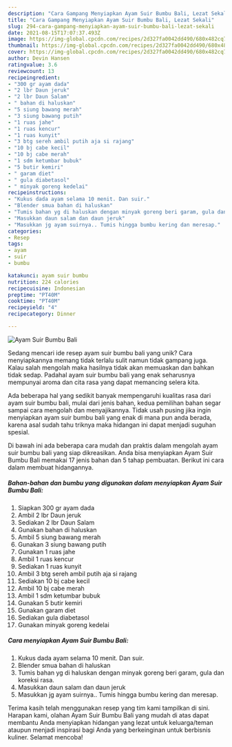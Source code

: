 ```yaml
---
description: "Cara Gampang Menyiapkan Ayam Suir Bumbu Bali, Lezat Sekali"
title: "Cara Gampang Menyiapkan Ayam Suir Bumbu Bali, Lezat Sekali"
slug: 294-cara-gampang-menyiapkan-ayam-suir-bumbu-bali-lezat-sekali
date: 2021-08-15T17:07:37.493Z
image: https://img-global.cpcdn.com/recipes/2d327fa0042dd490/680x482cq70/ayam-suir-bumbu-bali-foto-resep-utama.jpg
thumbnail: https://img-global.cpcdn.com/recipes/2d327fa0042dd490/680x482cq70/ayam-suir-bumbu-bali-foto-resep-utama.jpg
cover: https://img-global.cpcdn.com/recipes/2d327fa0042dd490/680x482cq70/ayam-suir-bumbu-bali-foto-resep-utama.jpg
author: Devin Hansen
ratingvalue: 3.6
reviewcount: 13
recipeingredient:
- "300 gr ayam dada"
- "2 lbr Daun jeruk"
- "2 lbr Daun Salam"
- " bahan di haluskan"
- "5 siung bawang merah"
- "3 siung bawang putih"
- "1 ruas jahe"
- "1 ruas kencur"
- "1 ruas kunyit"
- "3 btg sereh ambil putih aja si rajang"
- "10 bj cabe kecil"
- "10 bj cabe merah"
- "1 sdm ketumbar bubuk"
- "5 butir kemiri"
- " garam diet"
- " gula diabetasol"
- " minyak goreng kedelai"
recipeinstructions:
- "Kukus dada ayam selama 10 menit. Dan suir."
- "Blender smua bahan di haluskan"
- "Tumis bahan yg di haluskan dengan minyak goreng beri garam, gula dan koreksi rasa."
- "Masukkan daun salam dan daun jeruk"
- "Masukkan jg ayam suirnya.. Tumis hingga bumbu kering dan meresap."
categories:
- Resep
tags:
- ayam
- suir
- bumbu

katakunci: ayam suir bumbu 
nutrition: 224 calories
recipecuisine: Indonesian
preptime: "PT40M"
cooktime: "PT40M"
recipeyield: "4"
recipecategory: Dinner

---
```



![Ayam Suir Bumbu Bali](https://img-global.cpcdn.com/recipes/2d327fa0042dd490/680x482cq70/ayam-suir-bumbu-bali-foto-resep-utama.jpg)

Sedang mencari ide resep ayam suir bumbu bali yang unik? Cara menyiapkannya memang tidak terlalu sulit namun tidak gampang juga. Kalau salah mengolah maka hasilnya tidak akan memuaskan dan bahkan tidak sedap. Padahal ayam suir bumbu bali yang enak seharusnya mempunyai aroma dan cita rasa yang dapat memancing selera kita.



Ada beberapa hal yang sedikit banyak mempengaruhi kualitas rasa dari ayam suir bumbu bali, mulai dari jenis bahan, kedua pemilihan bahan segar sampai cara mengolah dan menyajikannya. Tidak usah pusing jika ingin menyiapkan ayam suir bumbu bali yang enak di mana pun anda berada, karena asal sudah tahu triknya maka hidangan ini dapat menjadi suguhan spesial.


Di bawah ini ada beberapa cara mudah dan praktis dalam mengolah ayam suir bumbu bali yang siap dikreasikan. Anda bisa menyiapkan Ayam Suir Bumbu Bali memakai 17 jenis bahan dan 5 tahap pembuatan. Berikut ini cara dalam membuat hidangannya.

<!--inarticleads1-->

##### Bahan-bahan dan bumbu yang digunakan dalam menyiapkan Ayam Suir Bumbu Bali:

1. Siapkan 300 gr ayam dada
1. Ambil 2 lbr Daun jeruk
1. Sediakan 2 lbr Daun Salam
1. Gunakan  bahan di haluskan
1. Ambil 5 siung bawang merah
1. Gunakan 3 siung bawang putih
1. Gunakan 1 ruas jahe
1. Ambil 1 ruas kencur
1. Sediakan 1 ruas kunyit
1. Ambil 3 btg sereh ambil putih aja si rajang
1. Sediakan 10 bj cabe kecil
1. Ambil 10 bj cabe merah
1. Ambil 1 sdm ketumbar bubuk
1. Gunakan 5 butir kemiri
1. Gunakan  garam diet
1. Sediakan  gula diabetasol
1. Gunakan  minyak goreng kedelai




<!--inarticleads2-->

##### Cara menyiapkan Ayam Suir Bumbu Bali:

1. Kukus dada ayam selama 10 menit. Dan suir.
1. Blender smua bahan di haluskan
1. Tumis bahan yg di haluskan dengan minyak goreng beri garam, gula dan koreksi rasa.
1. Masukkan daun salam dan daun jeruk
1. Masukkan jg ayam suirnya.. Tumis hingga bumbu kering dan meresap.




Terima kasih telah menggunakan resep yang tim kami tampilkan di sini. Harapan kami, olahan Ayam Suir Bumbu Bali yang mudah di atas dapat membantu Anda menyiapkan hidangan yang lezat untuk keluarga/teman ataupun menjadi inspirasi bagi Anda yang berkeinginan untuk berbisnis kuliner. Selamat mencoba!
